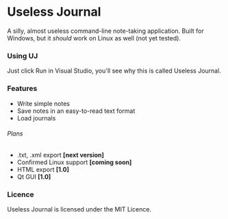 # Useless Journal

A silly, almost useless command-line note-taking application. Built for Windows, but it *should* work on Linux as well (not yet tested).

### Using UJ

Just click Run in Visual Studio, you'll see why this is called Useless Journal.

### Features

* Write simple notes
* Save notes in an easy-to-read text format
* Load journals

###### Plans

* .txt, .xml export **[next version]**
* Confirmed Linux support **[coming soon]**
* HTML export **[1.0]**
* Qt GUI **[1.0]**

### Licence

Useless Journal is licensed under the MIT Licence.